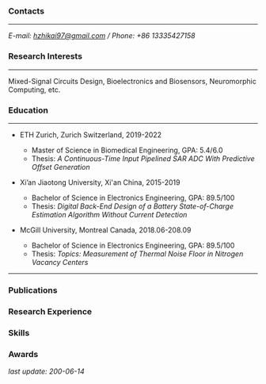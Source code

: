 ### Contacts

---

*E-mail: hzhikai97@gmail.com / Phone: +86 13335427158*


### Research Interests

---

Mixed-Signal Circuits Design, Bioelectronics and Biosensors, Neuromorphic Computing, etc.


### Education

---

- ETH Zurich, Zurich Switzerland, 2019-2022
  - Master of Science in Biomedical Engineering, GPA: 5.4/6.0 
  - Thesis: *A Continuous-Time Input Pipelined SAR ADC With Predictive Offset Generation*

- Xi’an Jiaotong University, Xi'an China, 2015-2019
  - Bachelor of Science in Electronics Engineering, GPA: 89.5/100
  - Thesis: *Digital Back-End Design of a  Battery State-of-Charge Estimation Algorithm Without Current Detection*

- McGill University, Montreal Canada, 2018.06-208.09
  - Bachelor of Science in Electronics Engineering, GPA: 89.5/100
  - Thesis: *Topics: Measurement of Thermal Noise Floor in Nitrogen Vacancy Centers*

---

### Publications

### Research Experience

### Skills

### Awards

*last update: 200-06-14*

